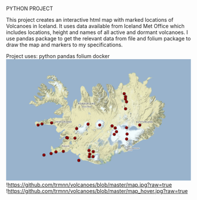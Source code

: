 PYTHON PROJECT

This project creates an interactive html map with marked locations of Volcanoes in Iceland.
It uses data available from Iceland Met Office which includes locations, height and names 
of all active and dormant volcanoes. 
I use pandas package to get the relevant data from file and folium package to draw the map
and markers to my specifications.

Project uses:
	 python
	 pandas
	 folium
	 docker
![map](map.jpg?raw=true "Map")
!https://github.com/trmnn/volcanoes/blob/master/map.jpg?raw=true
!https://github.com/trmnn/volcanoes/blob/master/map_hover.jpg?raw=true
